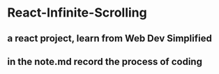 # React-Infinite-Scrolling
## a react project, learn from Web Dev Simplified
## in the note.md record the process of coding
